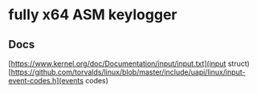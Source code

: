 # fully x64 ASM keylogger

## Docs
[https://www.kernel.org/doc/Documentation/input/input.txt](input struct)
[https://github.com/torvalds/linux/blob/master/include/uapi/linux/input-event-codes.h](events codes)

